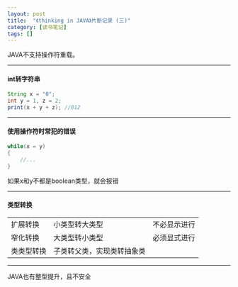 ```yaml
---
layout: post
title:  "《thinking in JAVA》片断记录 (三)"
category: [读书笔记]
tags: []
---
```


JAVA不支持操作符重载。  

---

#### int转字符串

```java
String x = "0";
int y = 1, z = 2;
print(x + y + z); //012
```

---

<!-- more -->

#### 使用操作符时常犯的错误

```java
while(x = y)
{
    //...
}
```
如果x和y不都是boolean类型，就会报错

---

#### 类型转换

||||
|---|---|---
|扩展转换|小类型转大类型|不必显示进行|
|窄化转换|大类型转小类型|必须显式进行|
|类类型转换|子类转父类，实现类转抽象类|

---

JAVA也有整型提升，且不安全